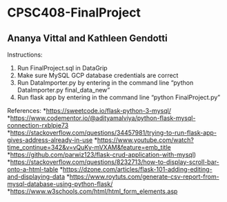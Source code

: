 # CPSC408-FinalProject
## Ananya Vittal and Kathleen Gendotti

Instructions:
1. Run FinalProject.sql in DataGrip 
2. Make sure MySQL GCP database credentials are correct
3. Run DataImporter.py by entering in the command line “python DataImporter.py final_data_new”
4. Run flask app by entering in the command line “python FinalProject.py” 

References:
*https://sweetcode.io/flask-python-3-mysql/
*https://www.codementor.io/@adityamalviya/python-flask-mysql-connection-rxblpje73
*https://stackoverflow.com/questions/34457981/trying-to-run-flask-app-gives-address-already-in-use
*https://www.youtube.com/watch?time_continue=342&v=vQuKy-mVXAM&feature=emb_title
*https://github.com/parwiz123/flask-crud-application-with-mysql)
*https://stackoverflow.com/questions/8232713/how-to-display-scroll-bar-onto-a-html-table
*https://dzone.com/articles/flask-101-adding-editing-and-displaying-data
*https://www.roytuts.com/generate-csv-report-from-mysql-database-using-python-flask/
*https://www.w3schools.com/html/html_form_elements.asp
